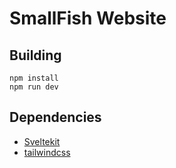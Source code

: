 # SmallFish Website

## Building

```
npm install
npm run dev
```

## Dependencies

- [Sveltekit](https://kit.svelte.dev/)
- [tailwindcss](https://tailwindcss.com/)
